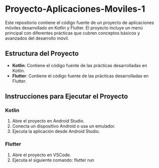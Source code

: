 # Proyecto-Aplicaciones-Moviles-1

Este repositorio contiene el código fuente de un proyecto de aplicaciones móviles desarrollado en Kotlin y Flutter. El proyecto incluye un menú principal con diferentes prácticas que cubren conceptos básicos y avanzados del desarrollo móvil.

## Estructura del Proyecto

- **Kotlin**: Contiene el código fuente de las prácticas desarrolladas en Kotlin.
- **Flutter**: Contiene el código fuente de las prácticas desarrolladas en Flutter.

## Instrucciones para Ejecutar el Proyecto

### Kotlin
1. Abre el proyecto en Android Studio.
2. Conecta un dispositivo Android o usa un emulador.
3. Ejecuta la aplicación desde Android Studio.

### Flutter
1. Abre el proyecto en VSCode.
2. Ejecuta el siguiente comando:
   flutter run
